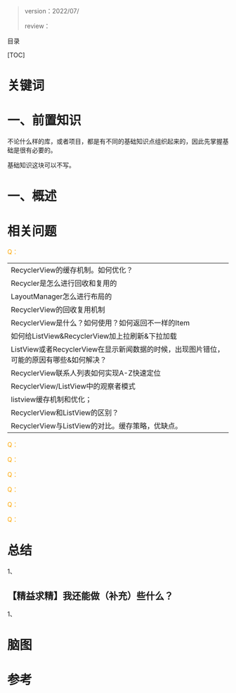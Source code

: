 > version：2022/07/
>
> review：



目录

[TOC]



# 关键词



# 一、前置知识

不论什么样的库，或者项目，都是有不同的基础知识点组织起来的，因此先掌握基础是很有必要的。

基础知识这块可以不写。

# 一、概述















































# 相关问题

<font color='orange'>Q：</font>

|                                                              |
| ------------------------------------------------------------ |
| RecyclerView的缓存机制。如何优化？                           |
| Recycler是怎么进行回收和复用的                               |
| LayoutManager怎么进行布局的                                  |
| RecyclerView的回收复用机制                                   |
| RecyclerView是什么？如何使用？如何返回不一样的Item           |
| 如何给ListView&RecyclerView加上拉刷新&下拉加载               |
| ListView或者RecyclerView在显示新闻数据的时候，出现图片错位，可能的原因有哪些&如何解决？ |
| RecyclerView联系人列表如何实现A-Z快速定位                    |
| RecyclerView/ListView中的观察者模式                          |
| listview缓存机制和优化；                                     |
| RecyclerView和ListView的区别？                               |
| RecyclerView与ListView的对比。缓存策略，优缺点。             |



<font color='orange'>Q：</font>



<font color='orange'>Q：</font>



<font color='orange'>Q：</font>



<font color='orange'>Q：</font>



<font color='orange'>Q：</font>



<font color='orange'>Q：</font>



# 总结

1、

## 【精益求精】我还能做（补充）些什么？

1、



# 脑图



# 参考

